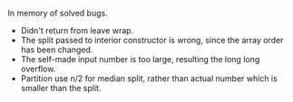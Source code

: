In memory of solved bugs. 
- Didn't return from leave wrap.
- The split passed to interior constructor is wrong, since the array order has been changed.
- The self-made input number is too large, resulting the long long overflow.
- Partition use n/2 for median split, rather than actual number which is smaller than the split.